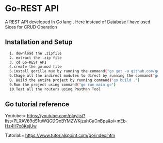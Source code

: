 
# Go-REST API

A REST API developed In Go lang .
Here instead of Database I have used Sices for CRUD Operation

## Installation and Setup
```bash
  1. download the .zipfile
  2. extract the .zip file
  3. cd Go-REST API
  4.create the go.mod file
  5.install gorilla mux by running the command("go get -u github.com/gorilla/mux")
  6.Chage all the indirect modules to direct by running the command("go mod tidy")
  8. Build the entire project by running command("go build .")
  9.Run the project using command("go run main.go")
  10.Test all the routers using PostMan Tool
```

## Go tutorial reference
  Youtube:= https://youtube.com/playlist?list=PLRAV69dS1uWQGDQoBYMZWKjzuhCaOnBpa&si=mEb-Hz4H7x8KejUw

  Tutorial:= https://www.tutorialspoint.com/go/index.htm
